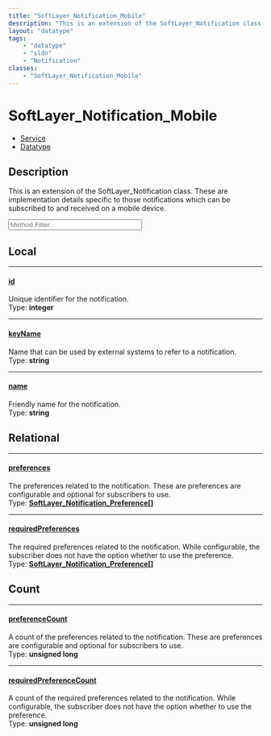 ```yaml
---
title: "SoftLayer_Notification_Mobile"
description: "This is an extension of the SoftLayer_Notification class.  These are implementation details specific to those notificati... "
layout: "datatype"
tags:
    - "datatype"
    - "sldn"
    - "Notification"
classes:
    - "SoftLayer_Notification_Mobile"
---
```


# SoftLayer_Notification_Mobile
<div id='service-datatype'>
    <ul id='sldn-reference-tabs'>
    <li id='service'> <a href='/reference/services/SoftLayer_Notification_Mobile' >Service</a></li>    <li id='datatype'> <a href='/reference/datatypes/SoftLayer_Notification_Mobile' >Datatype</a></li>
    </ul>
</div>

## Description 
This is an extension of the SoftLayer_Notification class.  These are implementation details specific to those notifications which can be subscribed to and received on a mobile device. 





<!-- Service Filer BEGIN -->
<div class="view-filters">
        <div class="clearfix">
            <div class="search-input-box">
                <input placeholder="Method Filter" onkeyup="titleSearch(inputId='prop-input', divId='properties', elementClass='prop-row')" 
                    type="text" id="prop-input" value="" size="30" maxlength="128" class="form-text">
            </div>
        </div>
</div>
<!-- Service Filer END -->

<div id="properties" class="content">
<div id="localProperties" class="prop-content" >

## Local
-----
[id]: #id
#### [id]
Unique identifier for the notification.   
<span class="type-label">Type: </span>**integer**

-----
[keyName]: #keyname
#### [keyName]
Name that can be used by external systems to refer to a notification.   
<span class="type-label">Type: </span>**string**

-----
[name]: #name
#### [name]
Friendly name for the notification.   
<span class="type-label">Type: </span>**string**

</div>
<!-- LOCAL PROPERTY END -->

<div id="relationalProperties"  class="prop-content" >

## Relational
-----
[preferences]: #preferences
#### [preferences]
The preferences related to the notification. These are preferences are configurable and optional for subscribers to use.  
<span class="type-label">Type: </span>**<a href='/reference/datatypes/SoftLayer_Notification_Preference'>SoftLayer_Notification_Preference[] </a>**

-----
[requiredPreferences]: #requiredpreferences
#### [requiredPreferences]
The required preferences related to the notification. While configurable, the subscriber does not have the option whether to use the preference.  
<span class="type-label">Type: </span>**<a href='/reference/datatypes/SoftLayer_Notification_Preference'>SoftLayer_Notification_Preference[] </a>**


## Count

-----
[preferenceCount]: #preferencecount
#### [preferenceCount]
A count of the preferences related to the notification. These are preferences are configurable and optional for subscribers to use.   
<span class="type-label">Type: </span>**unsigned long**


-----
[requiredPreferenceCount]: #requiredpreferencecount
#### [requiredPreferenceCount]
A count of the required preferences related to the notification. While configurable, the subscriber does not have the option whether to use the preference.   
<span class="type-label">Type: </span>**unsigned long**

</div>


